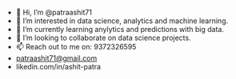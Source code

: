 - 👋 Hi, I’m @patraashit71
- 👀 I’m interested in data science, analytics and machine learning.
- 🌱 I’m currently learning anylytics and predictions with big data.
- 💞️ I’m looking to collaborate on data science projects.
- 📫 Reach out to me on: 9372326595
- patraashit71@gmail.com
- likedin.com/in/ashit-patra
<!---
patraashit71/patraashit71 is a ✨ special ✨ repository because its `README.md` (this file) appears on your GitHub profile.
You can click the Preview link to take a look at your changes.
--->
